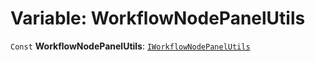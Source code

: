 # Variable: WorkflowNodePanelUtils

`Const` **WorkflowNodePanelUtils**: [`IWorkflowNodePanelUtils`](/en/auto-docs/free-node-panel-plugin/interfaces/IWorkflowNodePanelUtils.md)

